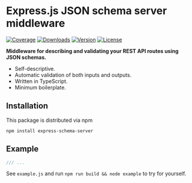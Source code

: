 # Express.js JSON schema server middleware
[![Coverage](https://img.shields.io/coveralls/kallaspriit/express-schema-server.svg)]()
[![Downloads](https://img.shields.io/npm/dm/express-schema-server.svg)](http://npm-stat.com/charts.html?package=express-schema-server&from=2015-08-01)
[![Version](https://img.shields.io/npm/v/express-schema-server.svg)](http://npm.im/express-schema-server)
[![License](https://img.shields.io/npm/l/express-schema-server.svg)](http://opensource.org/licenses/MIT)

**Middleware for describing and validating your REST API routes using JSON schemas.**
- Self-descriptive.
- Automatic validation of both inputs and outputs.
- Written in TypeScript.
- Minimum boilerplate.

## Installation

This package is distributed via npm

```
npm install express-schema-server
```

## Example

```javascript
/// ...
```
See `example.js` and run `npm run build && node example` to try for yourself.